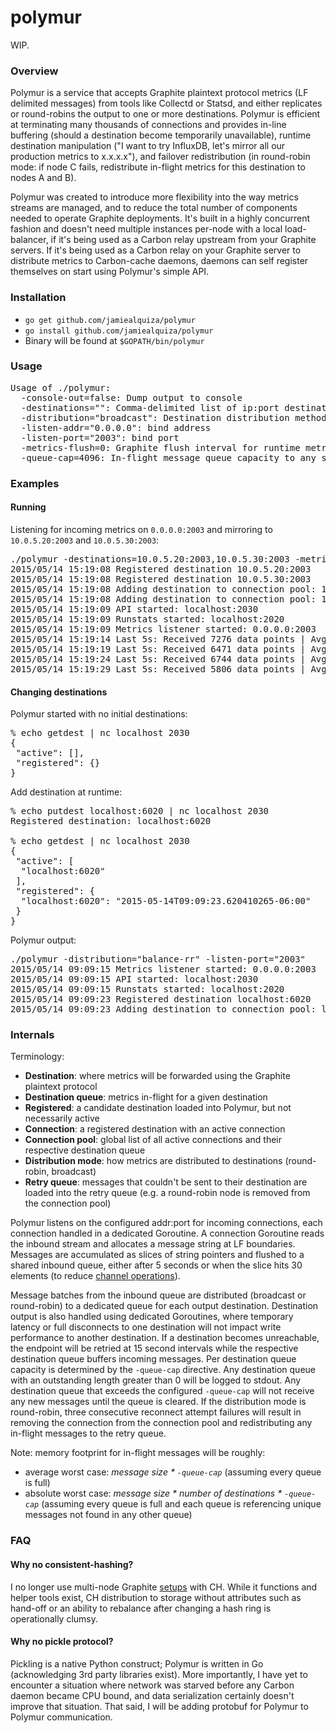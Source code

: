 # polymur

WIP.

### Overview

Polymur is a service that accepts Graphite plaintext protocol metrics (LF delimited messages) from tools like Collectd or Statsd, and either replicates or round-robins the output to one or more destinations. Polymur is efficient at terminating many thousands of connections and provides in-line buffering (should a destination become temporarily unavailable), runtime destination manipulation ("I want to try InfluxDB, let's mirror all our production metrics to x.x.x.x"), and failover redistribution (in round-robin mode: if node C fails, redistribute in-flight metrics for this destination to nodes A and B).

Polymur was created to introduce more flexibility into the way metrics streams are managed, and to reduce the total number of components needed to operate Graphite deployments. It's built in a highly concurrent fashion and doesn't need multiple instances per-node with a local load-balancer, if it's being used as a Carbon relay upstream from your Graphite servers. If it's being used as a Carbon relay on your Graphite server to distribute metrics to Carbon-cache daemons, daemons can self register themselves on start using Polymur's simple API.

### Installation

- `go get github.com/jamiealquiza/polymur`
- `go install github.com/jamiealquiza/polymur`
- Binary will be found at `$GOPATH/bin/polymur`

### Usage

<pre>
Usage of ./polymur:
  -console-out=false: Dump output to console
  -destinations="": Comma-delimited list of ip:port destinations
  -distribution="broadcast": Destination distribution methods: broadcast, balance-rr
  -listen-addr="0.0.0.0": bind address
  -listen-port="2003": bind port
  -metrics-flush=0: Graphite flush interval for runtime metrics (0 is disabled)
  -queue-cap=4096: In-flight message queue capacity to any single destination
</pre>

### Examples

#### Running

Listening for incoming metrics on `0.0.0.0:2003` and mirroring to `10.0.5.20:2003` and `10.0.5.30:2003`:
<pre>
./polymur -destinations=10.0.5.20:2003,10.0.5.30:2003 -metrics-flush=30 -listen-port=2003 -listen-addr=0.0.0.0 -distribution="broadcast"
2015/05/14 15:19:08 Registered destination 10.0.5.20:2003
2015/05/14 15:19:08 Registered destination 10.0.5.30:2003
2015/05/14 15:19:08 Adding destination to connection pool: 10.0.5.30:2003
2015/05/14 15:19:08 Adding destination to connection pool: 10.0.5.20:2003
2015/05/14 15:19:09 API started: localhost:2030
2015/05/14 15:19:09 Runstats started: localhost:2020
2015/05/14 15:19:09 Metrics listener started: 0.0.0.0:2003
2015/05/14 15:19:14 Last 5s: Received 7276 data points | Avg: 1455.20/sec. | Inbound queue length: 0
2015/05/14 15:19:19 Last 5s: Received 6471 data points | Avg: 1294.20/sec. | Inbound queue length: 0
2015/05/14 15:19:24 Last 5s: Received 6744 data points | Avg: 1348.80/sec. | Inbound queue length: 0
2015/05/14 15:19:29 Last 5s: Received 5806 data points | Avg: 1161.20/sec. | Inbound queue length: 0
</pre>

#### Changing destinations

Polymur started with no initial destinations:
<pre>
% echo getdest | nc localhost 2030
{
 "active": [],
 "registered": {}
}
</pre>

Add destination at runtime:
<pre>
% echo putdest localhost:6020 | nc localhost 2030          
Registered destination: localhost:6020

% echo getdest | nc localhost 2030
{
 "active": [
  "localhost:6020"
 ],
 "registered": {
  "localhost:6020": "2015-05-14T09:09:23.620410265-06:00"
 }
}
</pre>

Polymur output:
<pre>
./polymur -distribution="balance-rr" -listen-port="2003"
2015/05/14 09:09:15 Metrics listener started: 0.0.0.0:2003
2015/05/14 09:09:15 API started: localhost:2030
2015/05/14 09:09:15 Runstats started: localhost:2020
2015/05/14 09:09:23 Registered destination localhost:6020
2015/05/14 09:09:23 Adding destination to connection pool: localhost:6020
</pre>

### Internals

Terminology:

- **Destination**: where metrics will be forwarded using the Graphite plaintext protocol
- **Destination queue**: metrics in-flight for a given destination
- **Registered**: a candidate destination loaded into Polymur, but not necessarily active
- **Connection**: a registered destination with an active connection
- **Connection pool**: global list of all active connections and their respective destination queue
- **Distribution mode**: how metrics are distributed to destinations (round-robin, broadcast)
- **Retry queue**: messages that couldn't be sent to their destination are loaded into the retry queue (e.g. a round-robin node is removed from the connection pool)

Polymur listens on the configured addr:port for incoming connections, each connection handled in a dedicated Goroutine. A connection Goroutine reads the inbound stream and allocates a message string at LF boundaries. Messages are accumulated as slices of string pointers and flushed to a shared inbound queue, either after 5 seconds or when the slice hits 30 elements (to reduce [channel operations](https://grey-boundary.io/concurrent-communication-performance-in-go/)). 

Message batches from the inbound queue are distributed (broadcast or round-robin) to a dedicated queue for each output destination. Destination output is also handled using dedicated Goroutines, where temporary latency or full disconnects to one destination will not impact write performance to another destination. If a destination becomes unreachable, the endpoint will be retried at 15 second intervals while the respective destination queue buffers incoming messages. Per destination queue capacity is determined by the `-queue-cap` directive. Any destination queue with an outstanding length greater than 0 will be logged to stdout. Any destination queue that exceeds the configured `-queue-cap` will not receive any new messages until the queue is cleared. If the distribution mode is round-robin, three consecutive reconnect attempt failures will result in removing the connection from the connection pool and redistributing any in-flight messages to the retry queue.

Note: memory footprint for in-flight messages will be roughly:

- average worst case: *message size * `-queue-cap`* (assuming every queue is full)
- absolute worst case: *message size * number of destinations * `-queue-cap`* (assuming every queue is full and each queue is referencing unique messages not found in any other queue)

### FAQ

#### Why no consistent-hashing?
I no longer use multi-node Graphite [setups](https://grey-boundary.io/the-architecture-of-clustering-graphite/) with CH. While it functions and helper tools exist, CH distribution to storage without attributes such as hand-off or an ability to rebalance after changing a hash ring is operationally clumsy.

#### Why no pickle protocol?
Pickling is a native Python construct; Polymur is written in Go (acknowledging 3rd party libraries exist). More importantly, I have yet to encounter a situation where network was starved before any Carbon daemon became CPU bound, and data serialization certainly doesn't improve that situation. That said, I will be adding protobuf for Polymur to Polymur communication.
